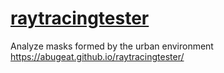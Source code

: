 # [raytracingtester](https://abugeat.github.io/raytracingtester/)
Analyze masks formed by the urban environment
https://abugeat.github.io/raytracingtester/
